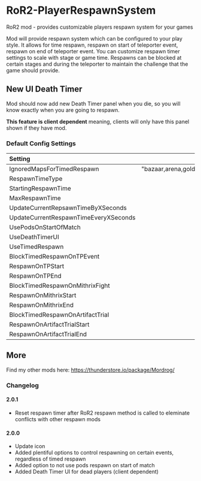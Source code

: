 # RoR2-PlayerRespawnSystem
RoR2 mod - provides customizable players respawn system for your games

Mod will provide respawn system which can be configured to your play style. It allows for time respawn, respawn on start of teleporter event, respawn on end of teleporter event. 
You can customize respawn timer settings to scale with stage or game time. Respawns can be blocked at certain stages and during the teleporter to maintain the challenge that the game should provide.

## New UI Death Timer

Mod should now add new Death Timer panel when you die, so you will know exactly when you are going to respawn.

**This feature is client dependent** meaning, clients will only have this panel shown if they have mod.

### Default Config Settings
| Setting                                               | Default Value                                                             |
| :-------------------------------------                | :-----------------------------------------------------------------------: |
| IgnoredMapsForTimedRespawn                            |           "bazaar,arena,goldshores,moon,artifactworld,mysteryspace,limbo" |
| RespawnTimeType                                       |                                                            StageTimeBased |
| StartingRespawnTime                                   |                                                                        30 |
| MaxRespawnTime                                        |                                                                       180 |
| UpdateCurrentRepsawnTimeByXSeconds                    |                                                                         5 |
| UpdateCurrentRespawnTimeEveryXSeconds                 |                                                                        10 |
| UsePodsOnStartOfMatch                                 |                                                                     false |
| UseDeathTimerUI                                       |                                                                      true |
| UseTimedRespawn                                       |                                                                      true |
| BlockTimedRespawnOnTPEvent                            |                                                                      true |
| RespawnOnTPStart                                      |                                                                      true |
| RespawnOnTPEnd                                        |                                                                      true |
| BlockTimedRespawnOnMithrixFight                       |                                                                      true |
| RespawnOnMithrixStart                                 |                                                                      true |
| RespawnOnMithrixEnd                                   |                                                                     false |
| BlockTimedRespawnOnArtifactTrial                      |                                                                      true |
| RespawnOnArtifactTrialStart                           |                                                                      true |
| RespawnOnArtifactTrialEnd                             |                                                                      true |

## More

Find my other mods here: https://thunderstore.io/package/Mordrog/

### Changelog
#### 2.0.1
- Reset respawn timer after RoR2 respawn method is called to eleminate conflicts with other respawn mods

#### 2.0.0
- Update icon
- Added plentiful options to control respawning on certain events, regardless of timed respawn
- Added option to not use pods respawn on start of match
- Added Death Timer UI for dead players (client dependent)